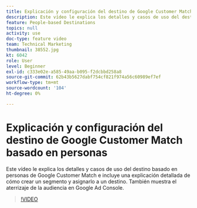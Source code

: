 ```yaml
---
title: Explicación y configuración del destino de Google Customer Match basado en personas
description: Este vídeo le explica los detalles y casos de uso del destino basado en personas de Google Customer Match e incluye una descripción general de la creación de un segmento y su asignación a un destino. También muestra el aterrizaje de la audiencia en Google Ad Console.
feature: People-based Destinations
topics: null
activity: use
doc-type: feature video
team: Technical Marketing
thumbnail: 38552.jpg
kt: 6042
role: User
level: Beginner
exl-id: c333e02e-a585-49aa-b095-f2dcbbd258a8
source-git-commit: 62b43b5627dabf754cf821f974a56c60989ef7ef
workflow-type: tm+mt
source-wordcount: '104'
ht-degree: 0%

---
```


# Explicación y configuración del destino de Google Customer Match basado en personas

Este vídeo le explica los detalles y casos de uso del destino basado en personas de Google Customer Match e incluye una explicación detallada de cómo crear un segmento y asignarlo a un destino. También muestra el aterrizaje de la audiencia en Google Ad Console.

>[!VIDEO](https://video.tv.adobe.com/v/38552/?quality=12&learn=on)
